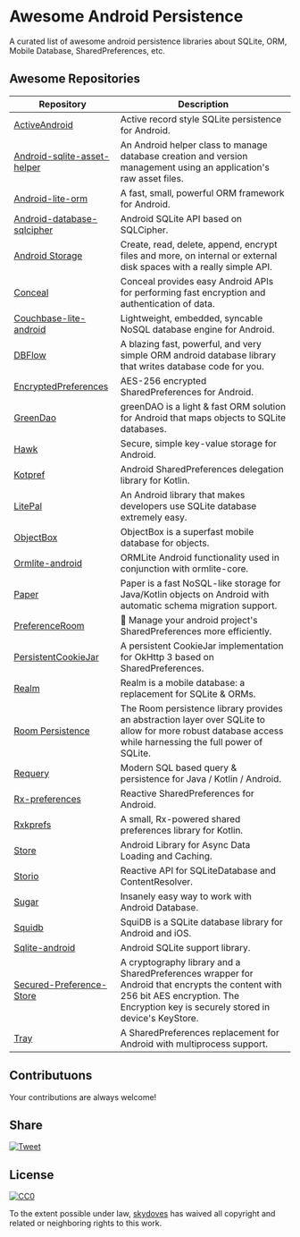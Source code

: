 # Awesome Android Persistence
A curated list of awesome android persistence libraries about SQLite, ORM, Mobile Database, SharedPreferences, etc.

## Awesome Repositories
Repository | Description
-----------|------------
[ActiveAndroid](https://github.com/pardom-zz/ActiveAndroid) | Active record style SQLite persistence for Android.
[Android-sqlite-asset-helper](https://github.com/jgilfelt/android-sqlite-asset-helper) | An Android helper class to manage database creation and version management using an application's raw asset files.
[Android-lite-orm](https://github.com/litesuits/android-lite-orm) | A fast, small, powerful ORM framework for Android.
[Android-database-sqlcipher](https://github.com/sqlcipher/android-database-sqlcipher) | Android SQLite API based on SQLCipher.
[Android Storage](https://github.com/sromku/android-storage) | Create, read, delete, append, encrypt files and more, on internal or external disk spaces with a really simple API.
[Conceal](https://github.com/facebook/conceal) | Conceal provides easy Android APIs for performing fast encryption and authentication of data.
[Couchbase-lite-android](https://github.com/couchbase/couchbase-lite-android) | Lightweight, embedded, syncable NoSQL database engine for Android.
[DBFlow](https://github.com/Raizlabs/DBFlow) | A blazing fast, powerful, and very simple ORM android database library that writes database code for you.
[EncryptedPreferences](https://github.com/PDDStudio/EncryptedPreferences) | AES-256 encrypted SharedPreferences for Android.
[GreenDao](https://github.com/greenrobot/greenDAO) | greenDAO is a light & fast ORM solution for Android that maps objects to SQLite databases.
[Hawk](https://github.com/orhanobut/hawk) | Secure, simple key-value storage for Android.
[Kotpref](https://github.com/chibatching/Kotpref) | Android SharedPreferences delegation library for Kotlin.
[LitePal](https://github.com/LitePalFramework/LitePal) | An Android library that makes developers use SQLite database extremely easy.
[ObjectBox](https://github.com/objectbox/objectbox-java) | ObjectBox is a superfast mobile database for objects.
[Ormlite-android](https://github.com/j256/ormlite-android) | ORMLite Android functionality used in conjunction with ormlite-core.
[Paper](https://github.com/pilgr/Paper) | Paper is a fast NoSQL-like storage for Java/Kotlin objects on Android with automatic schema migration support.
[PreferenceRoom](https://github.com/skydoves/PreferenceRoom) | :house_with_garden: Manage your android project's SharedPreferences more efficiently.
[PersistentCookieJar](https://github.com/franmontiel/PersistentCookieJar) | A persistent CookieJar implementation for OkHttp 3 based on SharedPreferences.
[Realm](https://github.com/realm/realm-java) | Realm is a mobile database: a replacement for SQLite & ORMs.
[Room Persistence](https://developer.android.com/topic/libraries/architecture/room) | The Room persistence library provides an abstraction layer over SQLite to allow for more robust database access while harnessing the full power of SQLite.
[Requery](https://github.com/requery/requery) | Modern SQL based query & persistence for Java / Kotlin / Android.
[Rx-preferences](https://github.com/f2prateek/rx-preferences) | Reactive SharedPreferences for Android.
[Rxkprefs](https://github.com/afollestad/rxkprefs) | A small, Rx-powered shared preferences library for Kotlin.
[Store](https://github.com/NYTimes/Store) | Android Library for Async Data Loading and Caching.
[Storio](https://github.com/pushtorefresh/storio) | Reactive API for SQLiteDatabase and ContentResolver.
[Sugar](https://github.com/chennaione/sugar) | Insanely easy way to work with Android Database.
[Squidb](https://github.com/yahoo/squidb) | SquiDB is a SQLite database library for Android and iOS.
[Sqlite-android](https://github.com/requery/sqlite-android) | Android SQLite support library.
[Secured-Preference-Store](https://github.com/iamMehedi/Secured-Preference-Store) | A cryptography library and a SharedPreferences wrapper for Android that encrypts the content with 256 bit AES encryption. The Encryption key is securely stored in device's KeyStore.
[Tray](https://github.com/grandcentrix/tray) | A SharedPreferences replacement for Android with multiprocess support.

## Contributuons
Your contributions are always welcome!

## Share
[![Tweet](https://img.shields.io/twitter/url/http/shields.io.svg?style=social)](https://twitter.com/intent/tweet?text=A%20curated%20list%20of%20awesome%20android%20persistence%20libraries%20about%20SQLite,%20ORM,%20Mobile%20Database,%20SharedPreferences,%20etc.%20&url=https://github.com/skydoves/Awesome-Android-Persistence)

## License

[![CC0](http://i.creativecommons.org/p/zero/1.0/88x31.png)](http://creativecommons.org/publicdomain/zero/1.0/)

To the extent possible under law, [skydoves](https://github.com/skydoves) has waived all copyright and related or neighboring rights to this work.
